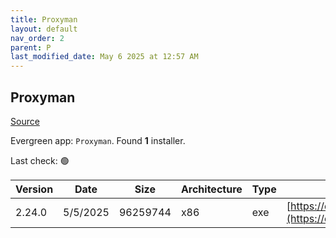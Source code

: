 ```yaml
---
title: Proxyman
layout: default
nav_order: 2
parent: P
last_modified_date: May 6 2025 at 12:57 AM
---
```


## Proxyman

[Source](https://proxyman.io/)

Evergreen app: `Proxyman`. Found **1** installer.

Last check: 🟢

| Version | Date     | Size     | Architecture | Type | URI                                                                                                                                                          |
| ------- | -------- | -------- | ------------ | ---- | ------------------------------------------------------------------------------------------------------------------------------------------------------------ |
| 2.24.0  | 5/5/2025 | 96259744 | x86          | exe  | [https://download.proxyman.com/windows/2.24.0/build/Proxyman+Setup+2.24.0.exe](https://download.proxyman.com/windows/2.24.0/build/Proxyman+Setup+2.24.0.exe) |
